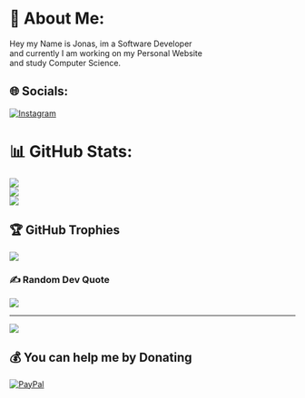 # 💫 About Me:
Hey my Name is Jonas, im a Software Developer<br>and currently I am working on my Personal Website<br>and study Computer Science.


## 🌐 Socials:
[![Instagram](https://img.shields.io/badge/Instagram-%23E4405F.svg?logo=Instagram&logoColor=white)](https://instagram.com/kimunachan) 

# 📊 GitHub Stats:
![](https://github-readme-stats.vercel.app/api?username=Kimunachan&theme=midnight-purple&hide_border=false&include_all_commits=true&count_private=true)<br/>
![](https://github-readme-streak-stats.herokuapp.com/?user=Kimunachan&theme=midnight-purple&hide_border=false)<br/>
![](https://github-readme-stats.vercel.app/api/top-langs/?username=Kimunachan&theme=midnight-purple&hide_border=false&include_all_commits=true&count_private=true&layout=compact)

## 🏆 GitHub Trophies
![](https://github-profile-trophy.vercel.app/?username=Kimunachan&theme=tokyonight&no-frame=false&no-bg=true&margin-w=4)

### ✍️ Random Dev Quote
![](https://quotes-github-readme.vercel.app/api?type=horizontal&theme=radical)

---
[![](https://visitcount.itsvg.in/api?id=Kimunachan&icon=0&color=0)](https://visitcount.itsvg.in)

  ## 💰 You can help me by Donating
  [![PayPal](https://img.shields.io/badge/PayPal-00457C?style=for-the-badge&logo=paypal&logoColor=white)](https://paypal.me/senselesshope) 

  
<!-- Proudly created with GPRM ( https://gprm.itsvg.in ) -->

